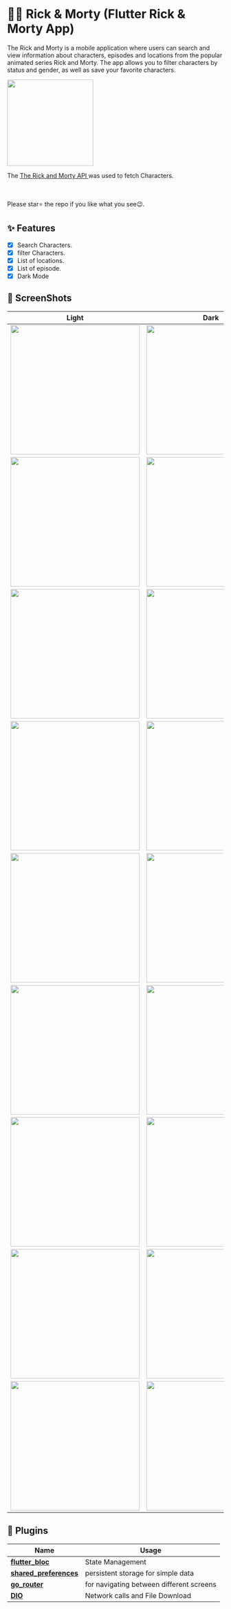
# 📖📖  Rick & Morty (Flutter Rick & Morty App) 

The Rick and Morty is a mobile application where users can search and view information about characters, episodes and locations from the popular animated series Rick and Morty. The app allows you to filter characters by status and gender, as well as save your favorite characters.

<a href="https://rickandmortyapi.com/"><img src="https://upload.wikimedia.org/wikipedia/commons/thumb/b/b1/Rick_and_Morty.svg/1600px-Rick_and_Morty.svg.png" width="200"/></a>
<br>

The [The Rick and Morty API
](https://rickandmortyapi.com/) was used to fetch Characters. <br>
<br>

<br> Please star⭐ the repo if you like what you see😉.

## ✨ Features

- [x] Search Characters.
- [x] filter Characters.
- [x] List of locations.
- [x] List of episode.
- [x] Dark Mode

## 📸 ScreenShots

<!-- <img src="ss/mockup.png"/> -->

| Light                             | Dark                              |
| --------------------------------- | --------------------------------- |
| <img src="https://github.com/user-attachments/assets/b634cc95-a748-411d-8f22-e6184cabb6c7" width="300">  | <img src="https://github.com/user-attachments/assets/3ca28daa-45ab-49f8-920f-0718e0556346" width="300">  |
| <img src="https://github.com/user-attachments/assets/6cb602c4-67bb-4425-8470-27934984cee2" width="300">  | <img src="https://github.com/user-attachments/assets/ec0304ca-0fa9-4dda-b5cf-22caba5b11af" width="300">  |
| <img src="https://github.com/user-attachments/assets/50eb4a4a-c561-41e0-a2ab-0a2adcdee5f0" width="300">  | <img src="https://github.com/user-attachments/assets/18018f45-c287-47c7-bdf6-db52a4b21cda" width="300">  |
| <img src="https://github.com/user-attachments/assets/2b746c27-774d-4012-8aa8-e6436d1def0f" width="300">  | <img src="https://github.com/user-attachments/assets/2525c940-65de-474e-a816-fc4f64b2ee5b" width="300"> |
| <img src="https://github.com/user-attachments/assets/af4ebc92-a58d-41fb-ba4d-35ac1945a0b4" width="300"> | <img src="https://github.com/user-attachments/assets/e4151529-ee4e-4a9f-88ba-356807f0240e" width="300"> |
| <img src="https://github.com/user-attachments/assets/92acd473-83d1-4857-a76f-35cd30bf6fd9" width="300"> | <img src="https://github.com/user-attachments/assets/4722b273-3552-4921-8991-7a0a5e1073d8" width="300"> |
| <img src="https://github.com/user-attachments/assets/0e3caea4-36b4-4794-8732-7bf450035b29" width="300"> | <img src="https://github.com/user-attachments/assets/a4bb4a92-29e2-48f4-b485-96464fa5da36" width="300"> |
| <img src="https://github.com/user-attachments/assets/54f7c514-7d35-4520-95d2-417c415216f9" width="300"> | <img src="https://github.com/user-attachments/assets/d8512b2b-43f3-4aa2-a207-c7e2f7e5999a" width="300"> |
| <img src="https://github.com/user-attachments/assets/f5e45571-4969-4bb9-91b3-7d81ab814fbb" width="300"> | <img src="https://github.com/user-attachments/assets/52684ecf-0d2e-4c11-9cd9-9f8b512e9c5d" width="300"> |



## 🔌 Plugins

| Name                                                                   | Usage                                         |
| ---------------------------------------------------------------------- | --------------------------------------------- |
| [**flutter_bloc**](https://pub.dev/packages/flutter_bloc)              | State Management                              |
| [**shared_preferences**](https://pub.dev/packages/shared_preferences)  | persistent storage for simple data            |
| [**go_router**](https://pub.dev/packages/go_router)                    | for navigating between different screens      |
| [**DIO**](https://pub.dev/packages/dio)                                | Network calls and File Download               |
